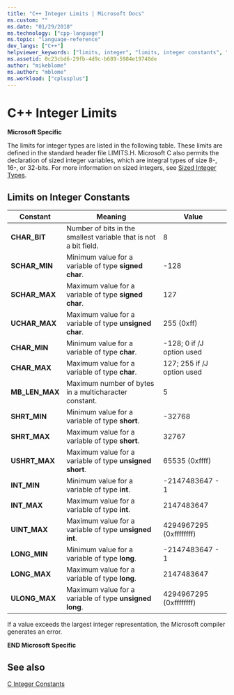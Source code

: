 ```yaml
---
title: "C++ Integer Limits | Microsoft Docs"
ms.custom: ""
ms.date: "01/29/2018"
ms.technology: ["cpp-language"]
ms.topic: "language-reference"
dev_langs: ["C++"]
helpviewer_keywords: ["limits, integer", "limits, integer constants", "integer limits"]
ms.assetid: 0c23cbd6-29fb-4d9c-b689-5984e19748de
author: "mikeblome"
ms.author: "mblome"
ms.workload: ["cplusplus"]
---
```

# C++ Integer Limits

**Microsoft Specific**

The limits for integer types are listed in the following table. These limits are defined in the standard header file LIMITS.H. Microsoft C also permits the declaration of sized integer variables, which are integral types of size 8-, 16-, or 32-bits. For more information on sized integers, see [Sized Integer Types](../c-language/c-sized-integer-types.md).

## Limits on Integer Constants

|**Constant**|Meaning|Value|
|------------------|-------------|-----------|
|**CHAR_BIT**|Number of bits in the smallest variable that is not a bit field.|8|
|**SCHAR_MIN**|Minimum value for a variable of type **signed char**.|-128|
|**SCHAR_MAX**|Maximum value for a variable of type **signed char**.|127|
|**UCHAR_MAX**|Maximum value for a variable of type **unsigned char**.|255 (0xff)|
|**CHAR_MIN**|Minimum value for a variable of type **char**.|-128; 0 if /J option used|
|**CHAR_MAX**|Maximum value for a variable of type **char**.|127; 255 if /J option used|
|**MB_LEN_MAX**|Maximum number of bytes in a multicharacter constant.|5|
|**SHRT_MIN**|Minimum value for a variable of type **short**.|-32768|
|**SHRT_MAX**|Maximum value for a variable of type **short**.|32767|
|**USHRT_MAX**|Maximum value for a variable of type **unsigned short**.|65535 (0xffff)|
|**INT_MIN**|Minimum value for a variable of type **int**.|-2147483647 - 1|
|**INT_MAX**|Maximum value for a variable of type **int**.|2147483647|
|**UINT_MAX**|Maximum value for a variable of type **unsigned int**.|4294967295 (0xffffffff)|
|**LONG_MIN**|Minimum value for a variable of type **long**.|-2147483647 - 1|
|**LONG_MAX**|Maximum value for a variable of type **long**.|2147483647|
|**ULONG_MAX**|Maximum value for a variable of type **unsigned long**.|4294967295 (0xffffffff)|

If a value exceeds the largest integer representation, the Microsoft compiler generates an error.

**END Microsoft Specific**

## See also

[C Integer Constants](../c-language/c-integer-constants.md)
